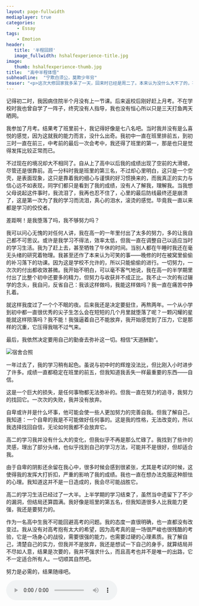 ```yaml
---
layout: page-fullwidth
mediaplayer: true
categories:
    - Essay
tags:
    - Emotion
header:
   title: '半程回顾'
   image_fullwidth: hshalfexperience-title.jpg
image:
   thumb: hshalfexperience-thumb.jpg
title:  "高中半程体悟"
subheadline:  "宁欺白须公，莫欺少年穷"
teaser: "<p>这次大修回家我多呆了一天，回来时已经是周二了。本来认为没什么大不了的，不就旷一天课吗，后来几天的学习让我认识到我错了，彻底的错了。高中的学习已经不同于初中了，这不仅仅是一个数量的上的过度，而且更是一个质的飞跃。</p>"
---
```


记得初二时，我因病住院半个月没有上一节课。后来返校后刚好赶上月考。不在学校时我也曾自学了一阵子，终究没有人指导，我也没有恒心所以只是三天打鱼两天晒网。

我参加了月考。结果考了班里前十，我记得好像是七八名吧。当时我并没有是么喜悦的感觉，因为这就我的能力而言，没什么出奇。我初中一直在班里排前五，到初三时一直在前三，中考前的最后一次会考中，我还得了班里的第一，那是也只是觉得发挥比较正常而已。

不过现在的境况却大不相同了。自从上了高中以后我的成绩出现了空前的大滑坡，尽管还是很靠前。高一分科时我是班里的第三名，不过却心里明白，这只是一个空壳，是表面现象，这只是靠着我的细心与谨慎的好习惯换来的，而我真正的实力与信心远不如表现，同学们都只是看到了我的成绩，没有人了解我，理解我。当我想父母说起这件事时，我流泪了，我再也忍不住了，心里的最后防线最终还是崩溃了，这是第一次为了我的学习而流泪，真心的泪水，滚烫的感觉。毕竟我一直以来都是学习的佼佼者。

差距啊！是我堕落了吗，我不够努力吗？

我可以问心无愧的对任何人讲，我在高一的一年里付出了太多的努力，多的让我自己都不可思议。或许是我学习不得法，效率太低，但我一直在调整自己以适应当时的学习生活。我为了赶上去，甚至牺牲了午休的时间。当别人都在午睡时我还在毫无头绪的研究着物理。我甚至还作了本来认为可笑的事——晚修的时在被窝里偷偷的补习落下的功课。因为这是学校不允许的，所以只能偷偷的进行。一切努力，一次次的付出都收效甚微。我开始不明白，可以毫不客气地说，我在高一的半学期里付出了比整个初中还要多的精力，但努力与收获并不成正比。我不止一次的有过辍学的念头，我自问，反省自己：我该这样做吗，我能这样做吗？我一直在痛苦中挣扎着。

就这样我度过了一个个不眠的夜。后来我还是决定要挺住，再熬两年。一个从小学到初中都一直很优秀的尖子生怎么会在短短的几个月里就堕落了呢？一颗闪耀的星能就这样陨落吗？我不能！我强逼着自己不能放弃，我开始感觉到了压力，它是那样的沉重，它压得我喘不过气来。

最后，我依然决定要用自己的勤奋去弥补这一切。相信“天道酬勤”。

![宿舍合照]({{site.urlimg}}hshalfexperience-classmates.jpg)

一年过去了，我的学习稍有起色。虽说与初中时的辉煌没法比，但比刚入小时进步了许多。成绩一直都稳定在班里的前五，但我知道我丢失一样最重要的东西——自信。

这是一个巨大的损失，是任何事物都无法弥补的。但我一直在努力的追寻，我努力的找回它。一次次的失败，我并没有放弃。

自卑或许并是什么坏事，他可能会使一些人更加努力的完善自我。但我了解自己，我知道：一个自卑的我是不可能做好任何事的。这是我的性格，无法改变的，所以我选择找回自信，无论如何我都不会放弃它。

高二的学习我并没有什么大的变化，但我似乎不再是那么忙碌了。我找到了些许的灵感，理出了部分头绪，也似乎找到自己的学习方法，可能并不是很好，但却适合我。

由于自卑的阴影还余留在我心中，很多时候会感到很紧张，尤其是考试的时候，这使得我的发挥大打折扣，严重的影响了我的成绩。我也一直在想办法克服这种胆怯的心理。我知道这并不是一日造成的，我会尽可能战胜它。

高二的学习生活已经过了一大半。上半学期的学习结束了，虽然当中遗留下了不少的漏洞，但结局还算圆满。我好像是班里的第五名，但我知道很多人比我能力更强，我还是要努力的。

作为一名高中生我不可能回避高考的问题。我的态度一直很明确，也一直都没有改变过。我从没有对高考抱有太大的希望，因为高考真的是一场很严峻也很残酷的考验，它是一场身心的战役，需要很强的能力，也需要过硬的心理素质。我了解自己，清楚自己的实力，但我并不是放弃，我还是想试一下自己的身手，就算结局并不尽如人意，结果是次要的，我并不强求什么，而且高考也并不是唯一的出路，它不一定适合所有人。一切顺其自然吧。

努力是必需的，结果随缘吧。

<audio src='{{site.urlbgm}}mklivingalone.mp3' type="audio/mp3" autoplay loop controls></audio>